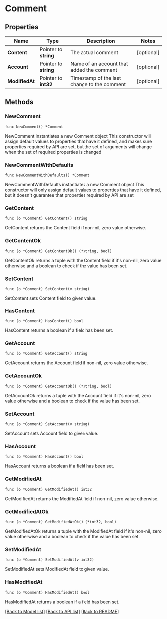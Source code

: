 # Comment

## Properties

Name | Type | Description | Notes
------------ | ------------- | ------------- | -------------
**Content** | Pointer to **string** | The actual comment | [optional] 
**Account** | Pointer to **string** | Name of an account that added the comment | [optional] 
**ModifiedAt** | Pointer to **int32** | Timestamp of the last change to the comment | [optional] 

## Methods

### NewComment

`func NewComment() *Comment`

NewComment instantiates a new Comment object
This constructor will assign default values to properties that have it defined,
and makes sure properties required by API are set, but the set of arguments
will change when the set of required properties is changed

### NewCommentWithDefaults

`func NewCommentWithDefaults() *Comment`

NewCommentWithDefaults instantiates a new Comment object
This constructor will only assign default values to properties that have it defined,
but it doesn't guarantee that properties required by API are set

### GetContent

`func (o *Comment) GetContent() string`

GetContent returns the Content field if non-nil, zero value otherwise.

### GetContentOk

`func (o *Comment) GetContentOk() (*string, bool)`

GetContentOk returns a tuple with the Content field if it's non-nil, zero value otherwise
and a boolean to check if the value has been set.

### SetContent

`func (o *Comment) SetContent(v string)`

SetContent sets Content field to given value.

### HasContent

`func (o *Comment) HasContent() bool`

HasContent returns a boolean if a field has been set.

### GetAccount

`func (o *Comment) GetAccount() string`

GetAccount returns the Account field if non-nil, zero value otherwise.

### GetAccountOk

`func (o *Comment) GetAccountOk() (*string, bool)`

GetAccountOk returns a tuple with the Account field if it's non-nil, zero value otherwise
and a boolean to check if the value has been set.

### SetAccount

`func (o *Comment) SetAccount(v string)`

SetAccount sets Account field to given value.

### HasAccount

`func (o *Comment) HasAccount() bool`

HasAccount returns a boolean if a field has been set.

### GetModifiedAt

`func (o *Comment) GetModifiedAt() int32`

GetModifiedAt returns the ModifiedAt field if non-nil, zero value otherwise.

### GetModifiedAtOk

`func (o *Comment) GetModifiedAtOk() (*int32, bool)`

GetModifiedAtOk returns a tuple with the ModifiedAt field if it's non-nil, zero value otherwise
and a boolean to check if the value has been set.

### SetModifiedAt

`func (o *Comment) SetModifiedAt(v int32)`

SetModifiedAt sets ModifiedAt field to given value.

### HasModifiedAt

`func (o *Comment) HasModifiedAt() bool`

HasModifiedAt returns a boolean if a field has been set.


[[Back to Model list]](../README.md#documentation-for-models) [[Back to API list]](../README.md#documentation-for-api-endpoints) [[Back to README]](../README.md)


